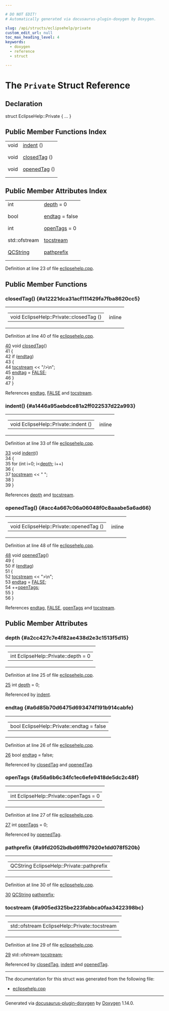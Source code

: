 ```yaml
---

# DO NOT EDIT!
# Automatically generated via docusaurus-plugin-doxygen by Doxygen.

slug: /api/structs/eclipsehelp/private
custom_edit_url: null
toc_max_heading_level: 4
keywords:
  - doxygen
  - reference
  - struct

---
```


<div class="doxyPage">

# The `Private` Struct Reference



## Declaration

<div class="doxyDeclaration">
struct EclipseHelp::Private { ... }
</div>

## Public Member Functions Index

<table class="doxyMembersIndex">

<tr class="doxyMemberIndexItem">
<td class="doxyMemberIndexItemType" align="left" valign="top">void</td>
<td class="doxyMemberIndexItemName" align="left" valign="top"><a href="#a1446a95aebdce81a2ff022537d22a993">indent</a> ()</td>
</tr>
<tr class="doxyMemberIndexDescription">
<td class="doxyMemberIndexDescriptionLeft"></td>
<td class="doxyMemberIndexDescriptionRight">
</td>
</tr>
<tr class="doxyMemberIndexSeparator">
<td class="doxyMemberIndexSeparator" colspan="2"></td>
</tr>

<tr class="doxyMemberIndexItem">
<td class="doxyMemberIndexItemType" align="left" valign="top">void</td>
<td class="doxyMemberIndexItemName" align="left" valign="top"><a href="#a12221dca31acf111429fa7fba8620cc5">closedTag</a> ()</td>
</tr>
<tr class="doxyMemberIndexDescription">
<td class="doxyMemberIndexDescriptionLeft"></td>
<td class="doxyMemberIndexDescriptionRight">
</td>
</tr>
<tr class="doxyMemberIndexSeparator">
<td class="doxyMemberIndexSeparator" colspan="2"></td>
</tr>

<tr class="doxyMemberIndexItem">
<td class="doxyMemberIndexItemType" align="left" valign="top">void</td>
<td class="doxyMemberIndexItemName" align="left" valign="top"><a href="#acc4a667c06a06048f0c8aaabe5a6ad66">openedTag</a> ()</td>
</tr>
<tr class="doxyMemberIndexDescription">
<td class="doxyMemberIndexDescriptionLeft"></td>
<td class="doxyMemberIndexDescriptionRight">
</td>
</tr>
<tr class="doxyMemberIndexSeparator">
<td class="doxyMemberIndexSeparator" colspan="2"></td>
</tr>

</table>

## Public Member Attributes Index

<table class="doxyMembersIndex">

<tr class="doxyMemberIndexItem">
<td class="doxyMemberIndexItemType" align="left" valign="top">int</td>
<td class="doxyMemberIndexItemName" align="left" valign="top"><a href="#a2cc427c7e4f82ae438d2e3c1513f5d15">depth</a> = 0</td>
</tr>
<tr class="doxyMemberIndexDescription">
<td class="doxyMemberIndexDescriptionLeft"></td>
<td class="doxyMemberIndexDescriptionRight">
</td>
</tr>
<tr class="doxyMemberIndexSeparator">
<td class="doxyMemberIndexSeparator" colspan="2"></td>
</tr>

<tr class="doxyMemberIndexItem">
<td class="doxyMemberIndexItemType" align="left" valign="top">bool</td>
<td class="doxyMemberIndexItemName" align="left" valign="top"><a href="#a6d85b70d6475d693474f191b914cabfe">endtag</a> = false</td>
</tr>
<tr class="doxyMemberIndexDescription">
<td class="doxyMemberIndexDescriptionLeft"></td>
<td class="doxyMemberIndexDescriptionRight">
</td>
</tr>
<tr class="doxyMemberIndexSeparator">
<td class="doxyMemberIndexSeparator" colspan="2"></td>
</tr>

<tr class="doxyMemberIndexItem">
<td class="doxyMemberIndexItemType" align="left" valign="top">int</td>
<td class="doxyMemberIndexItemName" align="left" valign="top"><a href="#a56a6b6c34fc1ec6efe9418de5dc2c48f">openTags</a> = 0</td>
</tr>
<tr class="doxyMemberIndexDescription">
<td class="doxyMemberIndexDescriptionLeft"></td>
<td class="doxyMemberIndexDescriptionRight">
</td>
</tr>
<tr class="doxyMemberIndexSeparator">
<td class="doxyMemberIndexSeparator" colspan="2"></td>
</tr>

<tr class="doxyMemberIndexItem">
<td class="doxyMemberIndexItemType" align="left" valign="top">std::ofstream</td>
<td class="doxyMemberIndexItemName" align="left" valign="top"><a href="#a905ed325be223fabbca0faa3422398bc">tocstream</a></td>
</tr>
<tr class="doxyMemberIndexDescription">
<td class="doxyMemberIndexDescriptionLeft"></td>
<td class="doxyMemberIndexDescriptionRight">
</td>
</tr>
<tr class="doxyMemberIndexSeparator">
<td class="doxyMemberIndexSeparator" colspan="2"></td>
</tr>

<tr class="doxyMemberIndexItem">
<td class="doxyMemberIndexItemType" align="left" valign="top"><a href="/web-doxygen/docs/api/classes/qcstring">QCString</a></td>
<td class="doxyMemberIndexItemName" align="left" valign="top"><a href="#a9fd2052bdbd6fff67920e1dd078f520b">pathprefix</a></td>
</tr>
<tr class="doxyMemberIndexDescription">
<td class="doxyMemberIndexDescriptionLeft"></td>
<td class="doxyMemberIndexDescriptionRight">
</td>
</tr>
<tr class="doxyMemberIndexSeparator">
<td class="doxyMemberIndexSeparator" colspan="2"></td>
</tr>

</table>


<p>Definition at line 23 of file <a href="/web-doxygen/docs/api/files/src/eclipsehelp-cpp">eclipsehelp.cpp</a>.</p>


<div class="doxySectionDef">

## Public Member Functions

### closedTag() {#a12221dca31acf111429fa7fba8620cc5}

<div class="doxyMemberItem">
<div class="doxyMemberProto">
<table class="doxyMemberLabels">
<tr class="doxyMemberLabels">
<td class="doxyMemberLabelsLeft">
<table class="doxyMemberName">
<tr>
<td class="doxyMemberName">void EclipseHelp::Private::closedTag ()</td>
</tr>
</table>
</td>
<td class="doxyMemberLabelsRight">
<span class="doxyMemberLabels">
<span class="doxyMemberLabel inline">inline</span>
</span>
</td>
</tr>
</table>
</div>
<div class="doxyMemberDoc">



<p>Definition at line 40 of file <a href="/web-doxygen/docs/api/files/src/eclipsehelp-cpp">eclipsehelp.cpp</a>.</p>


<div class="doxyProgramListing">

<div class="doxyCodeLine"><span class="doxyLineNumber"><a href="#a12221dca31acf111429fa7fba8620cc5">40</a></span><span class="doxyLineContent"><span class="doxyHighlight">  </span><span class="doxyHighlightKeywordType">void</span><span class="doxyHighlight"> <a href="#a12221dca31acf111429fa7fba8620cc5">closedTag</a>()</span></span></div>
<div class="doxyCodeLine"><span class="doxyLineNumber">41</span><span class="doxyLineContent"><span class="doxyHighlight">  {</span></span></div>
<div class="doxyCodeLine"><span class="doxyLineNumber">42</span><span class="doxyLineContent"><span class="doxyHighlight">    </span><span class="doxyHighlightKeywordFlow">if</span><span class="doxyHighlight"> (<a href="#a6d85b70d6475d693474f191b914cabfe">endtag</a>)</span></span></div>
<div class="doxyCodeLine"><span class="doxyLineNumber">43</span><span class="doxyLineContent"><span class="doxyHighlight">    {</span></span></div>
<div class="doxyCodeLine"><span class="doxyLineNumber">44</span><span class="doxyLineContent"><span class="doxyHighlight">      <a href="#a905ed325be223fabbca0faa3422398bc">tocstream</a> &lt;&lt; </span><span class="doxyHighlightStringLiteral">"/&gt;\n"</span><span class="doxyHighlight">;</span></span></div>
<div class="doxyCodeLine"><span class="doxyLineNumber">45</span><span class="doxyLineContent"><span class="doxyHighlight">      <a href="#a6d85b70d6475d693474f191b914cabfe">endtag</a> = <a href="/web-doxygen/docs/api/files/src/qcstring-h/#aa93f0eb578d23995850d61f7d61c55c1">FALSE</a>;</span></span></div>
<div class="doxyCodeLine"><span class="doxyLineNumber">46</span><span class="doxyLineContent"><span class="doxyHighlight">    }</span></span></div>
<div class="doxyCodeLine"><span class="doxyLineNumber">47</span><span class="doxyLineContent"><span class="doxyHighlight">  }</span></span></div>

</div>


<p>References <a href="#a6d85b70d6475d693474f191b914cabfe">endtag</a>, <a href="/web-doxygen/docs/api/files/src/qcstring-h/#aa93f0eb578d23995850d61f7d61c55c1">FALSE</a> and <a href="#a905ed325be223fabbca0faa3422398bc">tocstream</a>.</p>

</div>
</div>

### indent() {#a1446a95aebdce81a2ff022537d22a993}

<div class="doxyMemberItem">
<div class="doxyMemberProto">
<table class="doxyMemberLabels">
<tr class="doxyMemberLabels">
<td class="doxyMemberLabelsLeft">
<table class="doxyMemberName">
<tr>
<td class="doxyMemberName">void EclipseHelp::Private::indent ()</td>
</tr>
</table>
</td>
<td class="doxyMemberLabelsRight">
<span class="doxyMemberLabels">
<span class="doxyMemberLabel inline">inline</span>
</span>
</td>
</tr>
</table>
</div>
<div class="doxyMemberDoc">



<p>Definition at line 33 of file <a href="/web-doxygen/docs/api/files/src/eclipsehelp-cpp">eclipsehelp.cpp</a>.</p>


<div class="doxyProgramListing">

<div class="doxyCodeLine"><span class="doxyLineNumber"><a href="#a1446a95aebdce81a2ff022537d22a993">33</a></span><span class="doxyLineContent"><span class="doxyHighlight">  </span><span class="doxyHighlightKeywordType">void</span><span class="doxyHighlight"> <a href="#a1446a95aebdce81a2ff022537d22a993">indent</a>()</span></span></div>
<div class="doxyCodeLine"><span class="doxyLineNumber">34</span><span class="doxyLineContent"><span class="doxyHighlight">  {</span></span></div>
<div class="doxyCodeLine"><span class="doxyLineNumber">35</span><span class="doxyLineContent"><span class="doxyHighlight">    </span><span class="doxyHighlightKeywordFlow">for</span><span class="doxyHighlight"> (</span><span class="doxyHighlightKeywordType">int</span><span class="doxyHighlight"> i=0; i&lt;<a href="#a2cc427c7e4f82ae438d2e3c1513f5d15">depth</a>; i++)</span></span></div>
<div class="doxyCodeLine"><span class="doxyLineNumber">36</span><span class="doxyLineContent"><span class="doxyHighlight">    {</span></span></div>
<div class="doxyCodeLine"><span class="doxyLineNumber">37</span><span class="doxyLineContent"><span class="doxyHighlight">      <a href="#a905ed325be223fabbca0faa3422398bc">tocstream</a> &lt;&lt; </span><span class="doxyHighlightStringLiteral">"  "</span><span class="doxyHighlight">;</span></span></div>
<div class="doxyCodeLine"><span class="doxyLineNumber">38</span><span class="doxyLineContent"><span class="doxyHighlight">    }</span></span></div>
<div class="doxyCodeLine"><span class="doxyLineNumber">39</span><span class="doxyLineContent"><span class="doxyHighlight">  }</span></span></div>

</div>


<p>References <a href="#a2cc427c7e4f82ae438d2e3c1513f5d15">depth</a> and <a href="#a905ed325be223fabbca0faa3422398bc">tocstream</a>.</p>

</div>
</div>

### openedTag() {#acc4a667c06a06048f0c8aaabe5a6ad66}

<div class="doxyMemberItem">
<div class="doxyMemberProto">
<table class="doxyMemberLabels">
<tr class="doxyMemberLabels">
<td class="doxyMemberLabelsLeft">
<table class="doxyMemberName">
<tr>
<td class="doxyMemberName">void EclipseHelp::Private::openedTag ()</td>
</tr>
</table>
</td>
<td class="doxyMemberLabelsRight">
<span class="doxyMemberLabels">
<span class="doxyMemberLabel inline">inline</span>
</span>
</td>
</tr>
</table>
</div>
<div class="doxyMemberDoc">



<p>Definition at line 48 of file <a href="/web-doxygen/docs/api/files/src/eclipsehelp-cpp">eclipsehelp.cpp</a>.</p>


<div class="doxyProgramListing">

<div class="doxyCodeLine"><span class="doxyLineNumber"><a href="#acc4a667c06a06048f0c8aaabe5a6ad66">48</a></span><span class="doxyLineContent"><span class="doxyHighlight">  </span><span class="doxyHighlightKeywordType">void</span><span class="doxyHighlight"> <a href="#acc4a667c06a06048f0c8aaabe5a6ad66">openedTag</a>()</span></span></div>
<div class="doxyCodeLine"><span class="doxyLineNumber">49</span><span class="doxyLineContent"><span class="doxyHighlight">  {</span></span></div>
<div class="doxyCodeLine"><span class="doxyLineNumber">50</span><span class="doxyLineContent"><span class="doxyHighlight">    </span><span class="doxyHighlightKeywordFlow">if</span><span class="doxyHighlight"> (<a href="#a6d85b70d6475d693474f191b914cabfe">endtag</a>)</span></span></div>
<div class="doxyCodeLine"><span class="doxyLineNumber">51</span><span class="doxyLineContent"><span class="doxyHighlight">    {</span></span></div>
<div class="doxyCodeLine"><span class="doxyLineNumber">52</span><span class="doxyLineContent"><span class="doxyHighlight">      <a href="#a905ed325be223fabbca0faa3422398bc">tocstream</a> &lt;&lt; </span><span class="doxyHighlightStringLiteral">"&gt;\n"</span><span class="doxyHighlight">;</span></span></div>
<div class="doxyCodeLine"><span class="doxyLineNumber">53</span><span class="doxyLineContent"><span class="doxyHighlight">      <a href="#a6d85b70d6475d693474f191b914cabfe">endtag</a> = <a href="/web-doxygen/docs/api/files/src/qcstring-h/#aa93f0eb578d23995850d61f7d61c55c1">FALSE</a>;</span></span></div>
<div class="doxyCodeLine"><span class="doxyLineNumber">54</span><span class="doxyLineContent"><span class="doxyHighlight">      ++<a href="#a56a6b6c34fc1ec6efe9418de5dc2c48f">openTags</a>;</span></span></div>
<div class="doxyCodeLine"><span class="doxyLineNumber">55</span><span class="doxyLineContent"><span class="doxyHighlight">    }</span></span></div>
<div class="doxyCodeLine"><span class="doxyLineNumber">56</span><span class="doxyLineContent"><span class="doxyHighlight">  }</span></span></div>

</div>


<p>References <a href="#a6d85b70d6475d693474f191b914cabfe">endtag</a>, <a href="/web-doxygen/docs/api/files/src/qcstring-h/#aa93f0eb578d23995850d61f7d61c55c1">FALSE</a>, <a href="#a56a6b6c34fc1ec6efe9418de5dc2c48f">openTags</a> and <a href="#a905ed325be223fabbca0faa3422398bc">tocstream</a>.</p>

</div>
</div>

</div>

<div class="doxySectionDef">

## Public Member Attributes

### depth {#a2cc427c7e4f82ae438d2e3c1513f5d15}

<div class="doxyMemberItem">
<div class="doxyMemberProto">
<table class="doxyMemberLabels">
<tr class="doxyMemberLabels">
<td class="doxyMemberLabelsLeft">
<table class="doxyMemberName">
<tr>
<td class="doxyMemberName">int EclipseHelp::Private::depth = 0</td>
</tr>
</table>
</td>
</tr>
</table>
</div>
<div class="doxyMemberDoc">



<p>Definition at line 25 of file <a href="/web-doxygen/docs/api/files/src/eclipsehelp-cpp">eclipsehelp.cpp</a>.</p>


<div class="doxyProgramListing">

<div class="doxyCodeLine"><span class="doxyLineNumber"><a href="#a2cc427c7e4f82ae438d2e3c1513f5d15">25</a></span><span class="doxyLineContent"><span class="doxyHighlight">  </span><span class="doxyHighlightKeywordType">int</span><span class="doxyHighlight"> <a href="#a2cc427c7e4f82ae438d2e3c1513f5d15">depth</a> = 0;</span></span></div>

</div>


<p>Referenced by <a href="#a1446a95aebdce81a2ff022537d22a993">indent</a>.</p>

</div>
</div>

### endtag {#a6d85b70d6475d693474f191b914cabfe}

<div class="doxyMemberItem">
<div class="doxyMemberProto">
<table class="doxyMemberLabels">
<tr class="doxyMemberLabels">
<td class="doxyMemberLabelsLeft">
<table class="doxyMemberName">
<tr>
<td class="doxyMemberName">bool EclipseHelp::Private::endtag = false</td>
</tr>
</table>
</td>
</tr>
</table>
</div>
<div class="doxyMemberDoc">



<p>Definition at line 26 of file <a href="/web-doxygen/docs/api/files/src/eclipsehelp-cpp">eclipsehelp.cpp</a>.</p>


<div class="doxyProgramListing">

<div class="doxyCodeLine"><span class="doxyLineNumber"><a href="#a6d85b70d6475d693474f191b914cabfe">26</a></span><span class="doxyLineContent"><span class="doxyHighlight">  </span><span class="doxyHighlightKeywordType">bool</span><span class="doxyHighlight"> <a href="#a6d85b70d6475d693474f191b914cabfe">endtag</a> = </span><span class="doxyHighlightKeyword">false</span><span class="doxyHighlight">;</span></span></div>

</div>


<p>Referenced by <a href="#a12221dca31acf111429fa7fba8620cc5">closedTag</a> and <a href="#acc4a667c06a06048f0c8aaabe5a6ad66">openedTag</a>.</p>

</div>
</div>

### openTags {#a56a6b6c34fc1ec6efe9418de5dc2c48f}

<div class="doxyMemberItem">
<div class="doxyMemberProto">
<table class="doxyMemberLabels">
<tr class="doxyMemberLabels">
<td class="doxyMemberLabelsLeft">
<table class="doxyMemberName">
<tr>
<td class="doxyMemberName">int EclipseHelp::Private::openTags = 0</td>
</tr>
</table>
</td>
</tr>
</table>
</div>
<div class="doxyMemberDoc">



<p>Definition at line 27 of file <a href="/web-doxygen/docs/api/files/src/eclipsehelp-cpp">eclipsehelp.cpp</a>.</p>


<div class="doxyProgramListing">

<div class="doxyCodeLine"><span class="doxyLineNumber"><a href="#a56a6b6c34fc1ec6efe9418de5dc2c48f">27</a></span><span class="doxyLineContent"><span class="doxyHighlight">  </span><span class="doxyHighlightKeywordType">int</span><span class="doxyHighlight"> <a href="#a56a6b6c34fc1ec6efe9418de5dc2c48f">openTags</a> = 0;</span></span></div>

</div>


<p>Referenced by <a href="#acc4a667c06a06048f0c8aaabe5a6ad66">openedTag</a>.</p>

</div>
</div>

### pathprefix {#a9fd2052bdbd6fff67920e1dd078f520b}

<div class="doxyMemberItem">
<div class="doxyMemberProto">
<table class="doxyMemberLabels">
<tr class="doxyMemberLabels">
<td class="doxyMemberLabelsLeft">
<table class="doxyMemberName">
<tr>
<td class="doxyMemberName">QCString EclipseHelp::Private::pathprefix</td>
</tr>
</table>
</td>
</tr>
</table>
</div>
<div class="doxyMemberDoc">



<p>Definition at line 30 of file <a href="/web-doxygen/docs/api/files/src/eclipsehelp-cpp">eclipsehelp.cpp</a>.</p>


<div class="doxyProgramListing">

<div class="doxyCodeLine"><span class="doxyLineNumber"><a href="#a9fd2052bdbd6fff67920e1dd078f520b">30</a></span><span class="doxyLineContent"><span class="doxyHighlight">  <a href="/web-doxygen/docs/api/classes/qcstring">QCString</a> <a href="#a9fd2052bdbd6fff67920e1dd078f520b">pathprefix</a>;</span></span></div>

</div>

</div>
</div>

### tocstream {#a905ed325be223fabbca0faa3422398bc}

<div class="doxyMemberItem">
<div class="doxyMemberProto">
<table class="doxyMemberLabels">
<tr class="doxyMemberLabels">
<td class="doxyMemberLabelsLeft">
<table class="doxyMemberName">
<tr>
<td class="doxyMemberName">std::ofstream EclipseHelp::Private::tocstream</td>
</tr>
</table>
</td>
</tr>
</table>
</div>
<div class="doxyMemberDoc">



<p>Definition at line 29 of file <a href="/web-doxygen/docs/api/files/src/eclipsehelp-cpp">eclipsehelp.cpp</a>.</p>


<div class="doxyProgramListing">

<div class="doxyCodeLine"><span class="doxyLineNumber"><a href="#a905ed325be223fabbca0faa3422398bc">29</a></span><span class="doxyLineContent"><span class="doxyHighlight">  std::ofstream <a href="#a905ed325be223fabbca0faa3422398bc">tocstream</a>;</span></span></div>

</div>


<p>Referenced by <a href="#a12221dca31acf111429fa7fba8620cc5">closedTag</a>, <a href="#a1446a95aebdce81a2ff022537d22a993">indent</a> and <a href="#acc4a667c06a06048f0c8aaabe5a6ad66">openedTag</a>.</p>

</div>
</div>

</div>

<hr/>

The documentation for this struct was generated from the following file:

<ul>
<li><a href="/web-doxygen/docs/api/files/src/eclipsehelp-cpp">eclipsehelp.cpp</a></li>
</ul>

<hr/>

<p class="doxyGeneratedBy">Generated via <a href="https://github.com/xpack/docusaurus-plugin-doxygen">docusaurus-plugin-doxygen</a> by <a href="https://www.doxygen.nl">Doxygen</a> 1.14.0.</p>

</div>
